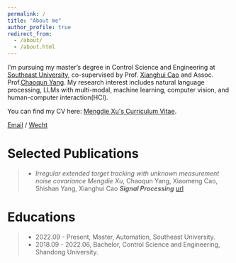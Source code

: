 ```yaml
---
permalink: /
title: "About me"
author_profile: true
redirect_from: 
  - /about/
  - /about.html
---
```


I'm pursuing my master’s degree in Control Science and Engineering at [Southeast University](https://www.seu.edu.cn), co-supervised by Prof. [Xianghui Cao](https://automation.seu.edu.cn/cxh2/) and Assoc. Prof.[Chaoqun Yang](https://automation.seu.edu.cn/ycq/main.psp). My research interest includes natural language processing, LLMs with multi-modal, machine learning, computer vision, and human-computer interaction(HCI).

You can find my CV here: [Mengdie Xu's Curriculum Vitae](../assets/CV.pdf).

[Email](mailto:mengdiexu53@gmail.com) / [Wecht](../images/wechat.jpg)

Selected Publications
======
> - _Irregular extended target tracking with unknown measurement noise covariance_
> _Mengdie Xu_, Chaoqun Yang, Xiaomeng Cao, Shishan Yang, Xianghui Cao
> ***Signal Processing*** [url](https://www.sciencedirect.com/science/article/abs/pii/S0165168424002196)


Educations
======
>- 2022.09 - Present, Master, Automation, Southeast University.
>- 2018.09 - 2022.06, Bachelor, Control Science and Engineering, Shandong University.

